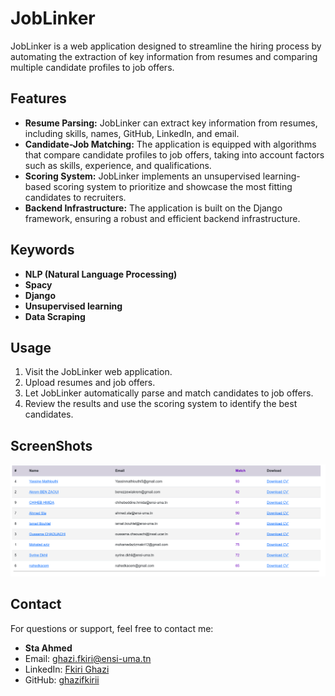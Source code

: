 # JobLinker

JobLinker is a web application designed to streamline the hiring process by automating the extraction of key information from resumes and comparing multiple candidate profiles to job offers.

## Features

- **Resume Parsing:** JobLinker can extract key information from resumes, including skills, names, GitHub, LinkedIn, and email.
- **Candidate-Job Matching:** The application is equipped with algorithms that compare candidate profiles to job offers, taking into account factors such as skills, experience, and qualifications.
- **Scoring System:** JobLinker implements an unsupervised learning-based scoring system to prioritize and showcase the most fitting candidates to recruiters.
- **Backend Infrastructure:** The application is built on the Django framework, ensuring a robust and efficient backend infrastructure.

## Keywords

- **NLP (Natural Language Processing)**
- **Spacy**
- **Django**
- **Unsupervised learning**
- **Data Scraping**

## Usage

1. Visit the JobLinker web application.
2. Upload resumes and job offers.
3. Let JobLinker automatically parse and match candidates to job offers.
4. Review the results and use the scoring system to identify the best candidates.

## ScreenShots

![Table Result](https://github.com/STAAHMED11/JobLinker/blob/66ba9830aebe90d0530291c249b26762672ccacb/job_img0.png)

## Contact

For questions or support, feel free to contact me:

- **Sta Ahmed**
- Email: ghazi.fkiri@ensi-uma.tn
- LinkedIn: [Fkiri Ghazi](https://www.linkedin.com/in/ghazi-fkiri-66364827b/)
- GitHub: [ghazifkirii](https://github.com/ghazifkirii)
